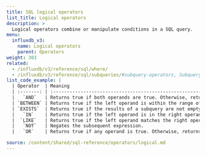 ```yaml
---
title: SQL logical operators
list_title: Logical operators
description: >
  Logical operators combine or manipulate conditions in a SQL query.
menu:
  influxdb_v3:
    name: Logical operators
    parent: Operators
weight: 303
related:
  - /influxdb/v3/reference/sql/where/
  - /influxdb/v3/reference/sql/subqueries/#subquery-operators, Subquery operators
list_code_example: |
  | Operator  | Meaning                                                                    |
  | :-------: | :------------------------------------------------------------------------- |
  |   `AND`   | Returns true if both operands are true. Otherwise, returns false.          |
  | `BETWEEN` | Returns true if the left operand is within the range of the right operand. |
  | `EXISTS`  | Returns true if the results of a subquery are not empty.                   |
  |   `IN`    | Returns true if the left operand is in the right operand list.             |
  |  `LIKE`   | Returns true if the left operand matches the right operand pattern string. |
  |   `NOT`   | Negates the subsequent expression.                                         |
  |   `OR`    | Returns true if any operand is true. Otherwise, returns false.             |

source: /content/shared/sql-reference/operators/logical.md
---
```


<!-- 
The content of this page is at /content/shared/sql-reference/operators/logical.md
-->
